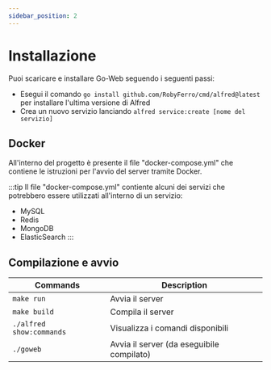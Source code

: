 ```yaml
---
sidebar_position: 2
---
```

# Installazione

Puoi scaricare e installare Go-Web seguendo i seguenti passi:

* Esegui il comando `go install github.com/RobyFerro/cmd/alfred@latest` per installare l'ultima versione di Alfred
* Crea un nuovo servizio lanciando `alfred service:create [nome del servizio]`

## Docker

All'interno del progetto è presente il file "docker-compose.yml" che contiene le istruzioni per l'avvio del server tramite Docker.

:::tip
Il file "docker-compose.yml" contiente alcuni dei servizi che potrebbero essere utilizzati all'interno di un servizio:

* MySQL
* Redis
* MongoDB
* ElasticSearch
:::

## Compilazione e avvio

| Commands| Description |
| ---------| ------------------------ |
| `make run` | Avvia il server |
| `make build` | Compila il server |
| `./alfred show:commands` | Visualizza i comandi disponibili |
| `./goweb` | Avvia il server (da eseguibile compilato) |
